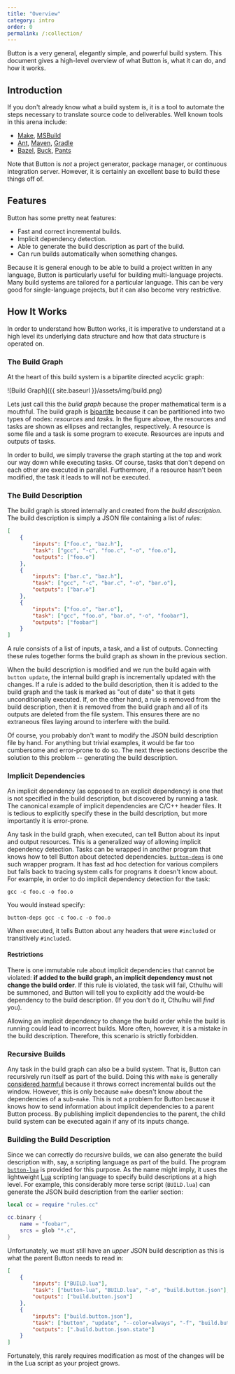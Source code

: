 ```yaml
---
title: "Overview"
category: intro
order: 0
permalink: /:collection/
---
```


Button is a very general, elegantly simple, and powerful build system. This
document gives a high-level overview of what Button is, what it can do, and how
it works.

## Introduction

If you don't already know what a build system is, it is a tool to automate the
steps necessary to translate source code to deliverables. Well known tools in
this arena include:

 * [Make][], [MSBuild][]
 * [Ant][], [Maven][], [Gradle][]
 * [Bazel][], [Buck][], [Pants][]

Note that Button is *not* a project generator, package manager, or continuous
integration server. However, it is certainly an excellent base to build these
things off of.

[Make]: https://www.gnu.org/software/make/
[MSBuild]: https://github.com/Microsoft/msbuild
[Ant]: http://ant.apache.org/
[Maven]: https://maven.apache.org/
[Gradle]: http://gradle.org/
[Bazel]: http://bazel.io/
[Buck]: https://buckbuild.com/
[Pants]: http://pantsbuild.github.io/

## Features

Button has some pretty neat features:

 * Fast and correct incremental builds.
 * Implicit dependency detection.
 * Able to generate the build description as part of the build.
 * Can run builds automatically when something changes.

Because it is general enough to be able to build a project written in any
language, Button is particularly useful for building multi-language projects.
Many build systems are tailored for a particular language. This can be very good
for single-language projects, but it can also become very restrictive.

## How It Works

In order to understand how Button works, it is imperative to understand at a
high level its underlying data structure and how that data structure is operated
on.

### The Build Graph

At the heart of this build system is a bipartite directed acyclic graph:

![Build Graph]({{ site.baseurl }}/assets/img/build.png)

Lets just call this the *build graph* because the proper mathematical term is a
mouthful. The build graph is [bipartite][] because it can be partitioned into
two types of nodes: *resources* and *tasks*. In the figure above, the resources
and tasks are shown as ellipses and rectangles, respectively. A resource is some
file and a task is some program to execute. Resources are inputs and outputs of
tasks.

In order to build, we simply traverse the graph starting at the top and work our
way down while executing tasks. Of course, tasks that don't depend on each other
are executed in parallel. Furthermore, if a resource hasn't been modified, the
task it leads to will not be executed.

[bipartite]: https://en.wikipedia.org/wiki/Bipartite_graph

### The Build Description

The build graph is stored internally and created from the *build description*.
The build description is simply a JSON file containing a list of *rules*:

```json
[
    {
        "inputs": ["foo.c", "baz.h"],
        "task": ["gcc", "-c", "foo.c", "-o", "foo.o"],
        "outputs": ["foo.o"]
    },
    {
        "inputs": ["bar.c", "baz.h"],
        "task": ["gcc", "-c", "bar.c", "-o", "bar.o"],
        "outputs": ["bar.o"]
    },
    {
        "inputs": ["foo.o", "bar.o"],
        "task": ["gcc", "foo.o", "bar.o", "-o", "foobar"],
        "outputs": ["foobar"]
    }
]
```

A rule consists of a list of inputs, a task, and a list of outputs. Connecting
these rules together forms the build graph as shown in the previous section.

When the build description is modified and we run the build again with `button
update`, the internal build graph is incrementally updated with the changes. If
a rule is added to the build description, then it is added to the build graph
and the task is marked as "out of date" so that it gets unconditionally
executed. If, on the other hand, a rule is removed from the build description,
then it is removed from the build graph and all of its outputs are deleted from
the file system. This ensures there are no extraneous files laying around to
interfere with the build.

Of course, you probably don't want to modify the JSON build description file by
hand. For anything but trivial examples, it would be far too cumbersome and
error-prone to do so. The next three sections describe the solution to this
problem -- generating the build description.

### Implicit Dependencies

An implicit dependency (as opposed to an explicit dependency) is one that is not
specified in the build description, but discovered by running a task. The
canonical example of implicit dependencies are C/C++ header files. It is tedious
to explicitly specify these in the build description, but more importantly it is
error-prone.

Any task in the build graph, when executed, can tell Button about its input and
output resources. This is a generalized way of allowing implicit dependency
detection. Tasks can be wrapped in another program that knows how to tell Button
about detected dependencies. [`button-deps`][button-deps] is one such wrapper
program. It has fast ad hoc detection for various compilers but falls back to
tracing system calls for programs it doesn't know about. For example, in order
to do implicit dependency detection for the task:

    gcc -c foo.c -o foo.o

You would instead specify:

    button-deps gcc -c foo.c -o foo.o

When executed, it tells Button about any headers that were `#include`d or
transitively `#include`d.

#### Restrictions

There is one immutable rule about implicit dependencies that cannot be violated:
**if added to the build graph, an implicit dependency must not change the build
order**. If this rule is violated, the task will fail, Cthulhu will be summoned,
and Button will tell you to explicitly add the would-be dependency to the build
description. (If you don't do it, Cthulhu will *find* you).

Allowing an implicit dependency to change the build order while the build is
running could lead to incorrect builds. More often, however, it is a mistake in
the build description. Therefore, this scenario is strictly forbidden.

[button-deps]: https://github.com/jasonwhite/button-deps

### Recursive Builds

Any task in the build graph can also be a build system. That is, Button can
recursively run itself as part of the build. Doing this with `make` is generally
[considered harmful][RMCH] because it throws correct incremental builds out the
window. However, this is only because `make` doesn't know about the dependencies
of a sub-`make`. This is not a problem for Button because it knows how to send
information about implicit dependencies to a parent Button process. By
publishing implicit dependencies to the parent, the child build system can be
executed again if any of its inputs change.

[RMCH]: http://lcgapp.cern.ch/project/architecture/recursive_make.pdf

### Building the Build Description

Since we can correctly do recursive builds, we can also generate the build
description with, say, a scripting language as part of the build. The program
[`button-lua`][button-lua] is provided for this purpose. As the name might
imply, it uses the lightweight [Lua][] scripting language to specify build
descriptions at a high level. For example, this considerably more terse script
(`BUILD.lua`) can generate the JSON build description from the earlier section:

```lua
local cc = require "rules.cc"

cc.binary {
    name = "foobar",
    srcs = glob "*.c",
}
```

Unfortunately, we must still have an *upper* JSON build description as this is
what the parent Button needs to read in:

```json
[
    {
        "inputs": ["BUILD.lua"],
        "task": ["button-lua", "BUILD.lua", "-o", "build.button.json"],
        "outputs": ["build.button.json"]
    },
    {
        "inputs": ["build.button.json"],
        "task": ["button", "update", "--color=always", "-f", "build.button.json"],
        "outputs": [".build.button.json.state"]
    }
]
```

Fortunately, this rarely requires modification as most of the changes will be in
the Lua script as your project grows.

[button-lua]: https://github.com/jasonwhite/button-lua
[Lua]: https://www.lua.org/
